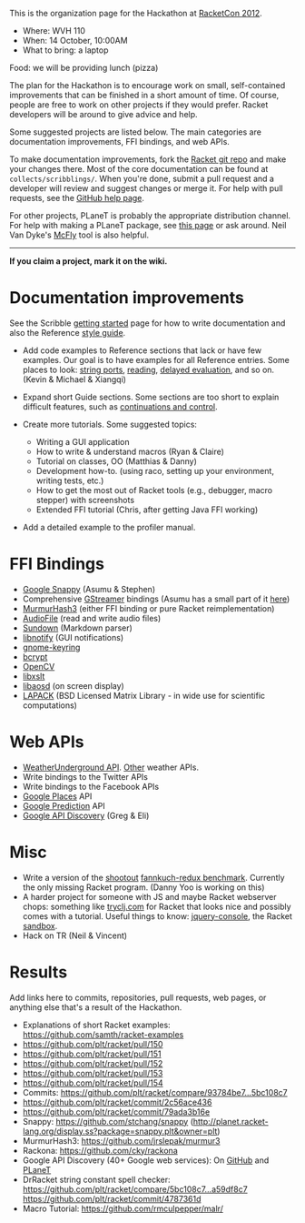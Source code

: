 This is the organization page for the Hackathon at [RacketCon 2012](http://con.racket-lang.org/).

* Where: WVH 110
* When:  14 October, 10:00AM
* What to bring: a laptop

Food: we will be providing lunch (pizza)

The plan for the Hackathon is to encourage work on small, self-contained improvements that can be finished in a short amount of time. Of course, people are free to work on other projects if they would prefer. Racket developers will be around to give advice and help.

Some suggested projects are listed below. The main categories are documentation improvements, FFI bindings, and web APIs.

To make documentation improvements, fork the [Racket git repo](https://github.com/plt/racket) and make your changes there. Most of the core documentation can be found at `collects/scribblings/`. When you're done, submit a pull request and a developer will review and suggest changes or merge it. For help with pull requests, see the [GitHub help page](https://help.github.com/articles/using-pull-requests).

For other projects, PLaneT is probably the appropriate distribution channel. For help with making a PLaneT package, see [this page](http://pre.racket-lang.org/docs/html/planet/Developing_Packages_for_PLaneT.html) or ask around. Neil Van Dyke's [McFly](http://planet.racket-lang.org/package-source/neil/mcfly-tools.plt/1/10/planet-docs/doc/index.html) tool is also helpful.

***

**If you claim a project, mark it on the wiki.**

# Documentation improvements

See the Scribble [getting started](http://docs.racket-lang.org/scribble/getting-started.html) page for how to write documentation and also the Reference [style guide](http://docs.racket-lang.org/scribble/reference-style.html).

* Add code examples to Reference sections that lack or have few examples. Our goal is to have examples for all Reference entries. Some places to look: [string ports](http://pre.racket-lang.org/docs/html/reference/stringport.html), [reading](http://pre.racket-lang.org/docs/html/reference/Reading.html), [delayed evaluation](http://pre.racket-lang.org/docs/html/reference/Delayed_Evaluation.html), and so on. (Kevin & Michael & Xiangqi)

* Expand short Guide sections. Some sections are too short to explain difficult features, such as [continuations and control](http://pre.racket-lang.org/docs/html/guide/control.html).

* Create more tutorials. Some suggested topics:
  - Writing a GUI application
  - How to write & understand macros (Ryan & Claire)
  - Tutorial on classes, OO (Matthias & Danny)
  - Development how-to. (using raco, setting up your environment, writing tests, etc.)
  - How to get the most out of Racket tools (e.g., debugger, macro stepper) with screenshots
  - Extended FFI tutorial (Chris, after getting Java FFI working)

* Add a detailed example to the profiler manual.

# FFI Bindings

* [Google Snappy](http://code.google.com/p/snappy/) (Asumu & Stephen)
* Comprehensive [GStreamer](http://gstreamer.freedesktop.org/documentation/) bindings (Asumu has a small part of it [here](https://github.com/takikawa/racket-gst))
* [MurmurHash3](http://code.google.com/p/smhasher/) (either FFI binding or pure Racket reimplementation)
* [AudioFile](http://audiofile.68k.org/) (read and write audio files)
* [Sundown](https://github.com/vmg/sundown) (Markdown parser)
* [libnotify](http://developer.gnome.org/libnotify/) (GUI notifications)
* [gnome-keyring](http://developer.gnome.org/gnome-keyring/stable/)
* [bcrypt](http://www.openwall.com/crypt/)
* [OpenCV](http://opencv.org/)
* [libxslt](http://xmlsoft.org/XSLT/)
* [libaosd](https://github.com/atheme/libaosd) (on screen display)
* [LAPACK](http://www.netlib.org/lapack/) (BSD Licensed Matrix Library - in wide use for scientific computations)

# Web APIs

* [WeatherUnderground API](http://www.wunderground.com/weather/api/). [Other](http://blog.programmableweb.com/2009/04/15/5-weather-apis-from-weatherbug-to-weather-channel/) weather APIs.
* Write bindings to the Twitter APIs
* Write bindings to the Facebook APIs
* [Google Places](https://developers.google.com/places/documentation/) API
* [Google Prediction](https://developers.google.com/prediction/docs/getting-started) API
* [Google API Discovery](https://developers.google.com/discovery/) (Greg & Eli)

# Misc

* Write a version of the [shootout](http://shootout.alioth.debian.org/) [fannkuch-redux benchmark](http://shootout.alioth.debian.org/u32/performance.php?test=fannkuchredux).  Currently the only missing Racket program. (Danny Yoo is working on this)
* A harder project for someone with JS and maybe Racket webserver chops: something like [tryclj.com](http://tryclj.com/) for Racket that looks nice and possibly comes with a tutorial. Useful things to know: [jquery-console](https://github.com/chrisdone/jquery-console), the Racket [sandbox](http://docs.racket-lang.org/reference/Sandboxed_Evaluation.html).
* Hack on TR (Neil & Vincent)

# Results

Add links here to commits, repositories, pull requests, web pages, or anything else that's a result of the Hackathon.

* Explanations of short Racket examples: https://github.com/samth/racket-examples
* https://github.com/plt/racket/pull/150
* https://github.com/plt/racket/pull/151
* https://github.com/plt/racket/pull/152
* https://github.com/plt/racket/pull/153
* https://github.com/plt/racket/pull/154
* Commits: https://github.com/plt/racket/compare/93784be7...5bc108c7
* https://github.com/plt/racket/commit/2c56ace436
* https://github.com/plt/racket/commit/79ada3b16e
* Snappy: https://github.com/stchang/snappy (http://planet.racket-lang.org/display.ss?package=snappy.plt&owner=plt)
* MurmurHash3: https://github.com/jrslepak/murmur3
* Rackona: https://github.com/cky/rackona
* Google API Discovery (40+ Google web services): On [GitHub](https://github.com/greghendershott/gapi) and [PLaneT](http://planet.racket-lang.org/display.ss?package=gapi.plt&owner=gh)
* DrRacket string constant spell checker: https://github.com/plt/racket/compare/5bc108c7...a59df8c7
https://github.com/plt/racket/commit/4787361d
* Macro Tutorial: https://github.com/rmculpepper/malr/